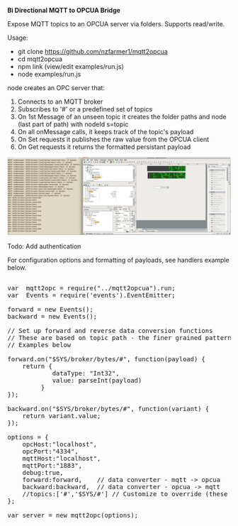 <b> Bi Directional MQTT to OPCUA Bridge </b>

Expose MQTT topics to an OPCUA server via folders. Supports read/write. 

Usage:

- git clone https://github.com/nzfarmer1/mqtt2opcua
- cd mqtt2opcua
- npm link (view/edit examples/run.js)
- node examples/run.js

node creates an OPC server that:

1. Connects to an MQTT broker
2. Subscribes to '#' or a predefined set of topics
3. On 1st Message of an unseen topic it creates the folder paths and node (last part of path) with nodeId  s=topic
4. On all onMessage calls, it keeps track of the topic's payload
5. On Set requests it publishes the raw value from the OPCUA client
6. On Get requests it returns the formatted persistant payload


<img src="mqtt2opcua.png"/>

Todo: Add authentication

For configuration options and formatting of payloads, see handlers example below.

<pre>

var  mqtt2opc = require("../mqtt2opcua").run;
var  Events = require('events').EventEmitter;

forward = new Events();
backward = new Events();

// Set up forward and reverse data conversion functions
// These are based on topic path - the finer grained pattern will be used.
// Examples below

forward.on("$SYS/broker/bytes/#", function(payload) {
    return {
            dataType: "Int32",
            value: parseInt(payload)
         }
});

backward.on("$SYS/broker/bytes/#", function(variant) {
    return variant.value;
});

options = {
    opcHost:"localhost",
    opcPort:"4334",
    mqttHost:"localhost",
    mqttPort:"1883",
    debug:true,
    forward:forward,	// data converter - mqtt -> opcua
    backward:backward,	// data converter - opcua -> mqtt
    //topics:['#','$SYS/#'] // Customize to override (these are the default so uncessary)
};

var server = new mqtt2opc(options);

</pre>
